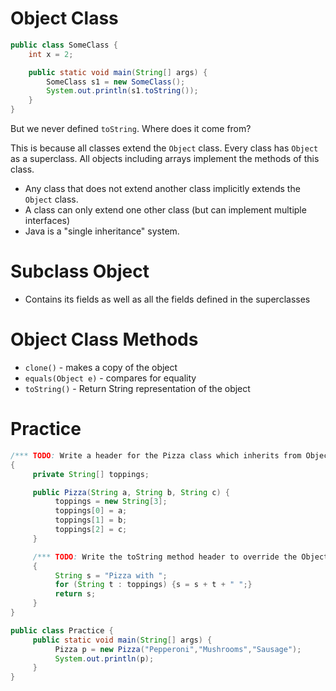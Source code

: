 # Object Class

```java
public class SomeClass {
    int x = 2;

    public static void main(String[] args) {
        SomeClass s1 = new SomeClass();
        System.out.println(s1.toString());
    }
}
```

But we never defined `toString`. Where does it come from?

This is because all classes extend the `Object` class. Every class has `Object` as a superclass. All objects including arrays implement the methods of this class.

-   Any class that does not extend another class implicitly extends the `Object` class.
-   A class can only extend one other class (but can implement multiple interfaces)
-   Java is a "single inheritance" system.

# Subclass Object

-   Contains its fields as well as all the fields defined in the superclasses

# Object Class Methods

-   `clone()` - makes a copy of the object
-   `equals(Object e)` - compares for equality
-   `toString()` - Return String representation of the object

# Practice

```java
/*** TODO: Write a header for the Pizza class which inherits from Object ***/
{
     private String[] toppings;

     public Pizza(String a, String b, String c) {
          toppings = new String[3];
          toppings[0] = a;
          toppings[1] = b;
          toppings[2] = c;
     }

     /*** TODO: Write the toString method header to override the Object class toString method ***/
     {
          String s = "Pizza with ";
          for (String t : toppings) {s = s + t + " ";}
          return s;
     }
}

public class Practice {
     public static void main(String[] args) {
          Pizza p = new Pizza("Pepperoni","Mushrooms","Sausage");
          System.out.println(p);
     }
}
```
